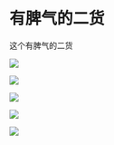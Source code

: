 # 有脾气的二货

这个有脾气的二货

![](https://fudongdong-statics.oss-cn-beijing.aliyuncs.com/images/20211117/0cb0c9fa0b484145b883a8781ecdf9c1.png?x-oss-process=style/z.wiki)

![](https://fudongdong-statics.oss-cn-beijing.aliyuncs.com/images/20211117/176d60855ed54860b208a01d1ccba3ea.png?x-oss-process=style/z.wiki)

![](https://fudongdong-statics.oss-cn-beijing.aliyuncs.com/images/20211117/4e02f70668dc418fb69ba3aa7289a5c4.png?x-oss-process=style/z.wiki)

![](https://fudongdong-statics.oss-cn-beijing.aliyuncs.com/images/20211117/7f046c2d601b49f587e7dc9fa81c173a.png?x-oss-process=style/z.wiki)

![](https://fudongdong-statics.oss-cn-beijing.aliyuncs.com/images/20211117/8ddf87a9750344d494532dc760bd8c22.png?x-oss-process=style/z.wiki)



